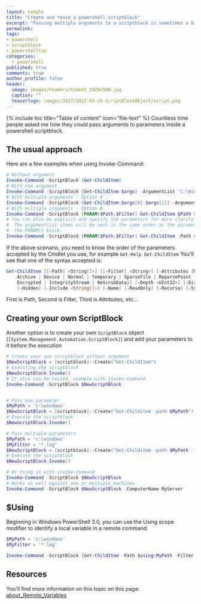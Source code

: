 ```yaml
---
layout: single
title: "Create and reuse a powershell scriptblock"
excerpt: "Passing multiple arguments to a scriptblock is sometimes a bit complexe, but not with this approach..."
permalink:
tags: 
- powershell
- scriptblock
- powershelltip
categories:
  - powershell
published: true
comments: true
author_profile: false
header:
  image: images/headers/Code01_1920x500.jpg
  caption: ""
  teaserlogo: images/2017/2017-03-29-ScriptBlockObject/script.png
---
```

{% include toc title="Table of content" icon="file-text" %}
Countless time people asked me how they could pass arguments to parameters inside a powershell scriptblock.


## The usual approach
Here are a few examples when using Invoke-Command:

```powershell
# Without argument
Invoke-Command -ScriptBlock {Get-ChildItem}
# With one argument
Invoke-Command -ScriptBlock {Get-ChildItem $args} -ArgumentList 'C:\Windows'
# With multiple arguments - Option A
Invoke-Command -ScriptBlock {Get-ChildItem $args[0] $args[1]} -ArgumentList 'C:\Windows','*.log'
# With multiple arguments - Option B
Invoke-Command -ScriptBlock {PARAM($Path,$Filter) Get-ChildItem $Path $Filter} -ArgumentList 'C:\Windows','*.log'
# You can also be explicit and specify the parameters for more clarity
#  The argumentlist items will be sent in the same order as the parameters declared in
#  the PARAM() block.
Invoke-Command -ScriptBlock {PARAM($Path,$Filter) Get-ChildItem -Path $Path -Filter $Filter} -ArgumentList 'C:\Windows','*.log'
```

If the above scenario, you need to know the order of the parameters accepted by the Cmdlet you use, for example ```Get-Help Get-ChildItem```
You'll see that one of the syntax accepted is:

```powershell
Get-ChildItem [[-Path] <String[]>] [[-Filter] <String>] [-Attributes {ReadOnly | Hidden | System | Directory |
    Archive | Device | Normal | Temporary | SparseFile | ReparsePoint | Compressed | Offline | NotContentIndexed |
    Encrypted | IntegrityStream | NoScrubData}] [-Depth <UInt32>] [-Directory] [-Exclude <String[]>] [-File] [-Force]
    [-Hidden] [-Include <String[]>] [-Name] [-ReadOnly] [-Recurse] [-System] [-UseTransaction] [<CommonParameters>]
```
 First is Path, Second is Filter, Third is Attributes, etc...




## Creating your own ScriptBlock
Another option is to create your own ```ScriptBlock``` object (```[System.Management.Automation.ScriptBlock]```) and add your parameters to it before the execution

```powershell
# Create your own scriptblock without argument
$NewScriptBlock = [scriptblock]::Create("Get-ChildItem")
# Executing the scriptblock
$NewScriptBlock.Invoke()
# It also can be reused, example with Invoke-Command
Invoke-Command -ScriptBlock $NewScriptBlock


# Pass one parameter
$MyPath = 'c:\windows'
$NewScriptBlock = [scriptblock]::Create("Get-Childitem -path $MyPath")
# Execute the scriptblock
$NewScriptBlock.Invoke()

# Pass multiple parameters
$MyPath = 'c:\windows'
$MyFilter = '*.log'
$NewScriptBlock = [scriptblock]::Create("Get-Childitem -path $MyPath -filter $MyFilter")
# Execute the scriptblock
$NewScriptBlock.Invoke()

# Or Using it with invoke-command
Invoke-Command -ScriptBlock $NewScriptBlock
# Works as well against one or multiple machines
Invoke-Command -ScriptBlock $NewScriptBlock -ComputerName MyServer
```

## $Using

Beginning in Windows PowerShell 3.0, you can use the Using scope modifier to identify a local variable in a remote command.

```powershell
$MyPath = 'c:\windows'
$MyFilter = '*.log'

Invoke-Command -ScriptBlock {Get-ChildItem -Path $using:MyPath -Filter $using:MyFilter}
```


## Resources
You'll find more information on this topic on this page: [about_Remote_Variables](https://msdn.microsoft.com/en-us/powershell/reference/5.1/microsoft.powershell.core/about/about_remote_variables?f=255&MSPPError=-2147217396)